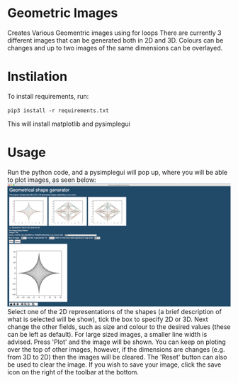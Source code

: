 # Geometric Images
Creates Various Geomentric images using for loops
There are currently 3 different images that can be generated both in 2D and 3D. Colours can be changes and up to two images of the same dimensions can be overlayed.

# Instilation
To install requirements, run:

`pip3 install -r requirements.txt`

This will install matplotlib and pysimplegui
# Usage
Run the python code, and a pysimplegui will pop up, where you will be able to plot images, as seen below:
<img src="/resources/GUI example.png">
Select one of the 2D representations of the shapes (a brief description of what is selected will be show), tick the box to specify 2D or 3D. Next change the other fields, such as size and colour to the desired values (these can be left as default). For large sized images, a smaller line width is advised.
Press 'Plot' and the image will be shown. You can keep on ploting over the top of other images, however, if the dimensions are changes (e.g. from 3D to 2D) then the images will be cleared. The 'Reset' button can also be used to clear the image.
If you wish to save your image, click the save icon on the right of the toolbar at the bottom.

